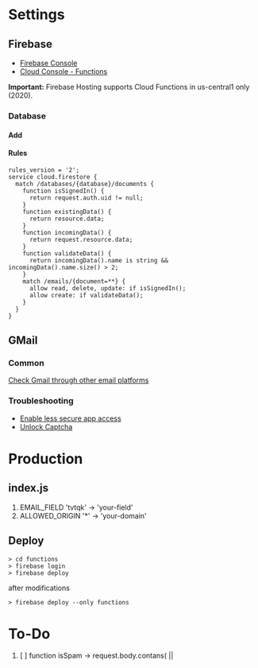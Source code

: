 # Settings

## Firebase
- [Firebase Console](https://console.firebase.google.com)
- [Cloud Console - Functions](https://console.cloud.google.com/functions)

**Important:** Firebase Hosting supports Cloud Functions in us-central1 only (2020).

### Database
#### Add 
#### Rules
```
rules_version = '2';
service cloud.firestore {
  match /databases/{database}/documents {
  	function isSignedIn() {
      return request.auth.uid != null;
    }
    function existingData() {
      return resource.data;
    }
    function incomingData() {
      return request.resource.data;
    }
    function validateData() {
      return incomingData().name is string && incomingData().name.size() > 2;
    }
    match /emails/{document=**} {
      allow read, delete, update: if isSignedIn();
      allow create: if validateData();
    }
  }
}
```

## GMail

### Common
[Check Gmail through other email platforms](https://support.google.com/mail/answer/7126229)

### Troubleshooting
* [Enable less secure app access](https://myaccount.google.com/lesssecureapps)
* [Unlock Captcha](https://accounts.google.com/b/0/displayunlockcaptcha)


# Production
## index.js
1. EMAIL_FIELD    'tvtqk' -> 'your-field'  
1. ALLOWED_ORIGIN '*'     -> 'your-domain'
## Deploy
```
> cd functions
> firebase login
> firebase deploy
```
after modifications
```
> firebase deploy --only functions
``` 

# To-Do
1. [ ] function isSpam        -> request.body.contans(<a /> || <script />)
1. [ ] js                     -> ts
1. [ ] then                   -> async/await  + try/catch

---
# Inspired by
- https://stackoverflow.com/questions/24098461/nodemailer-gmail-what-exactly-is-a-refresh-token-and-how-do-i-get-one/24123550
- https://masashi-k.blogspot.com/2013/06/sending-mail-with-gmail-using-xoauth2.html
- https://blog.mailtrap.io/nodemailer-gmail/

Database Rules

- https://fireship.io/snippets/firestore-rules-recipes/
- https://stackoverflow.com/questions/51916848/achieving-granular-data-validation-in-firestore-document?rq=1
- https://softauthor.com/firestore-security-rules